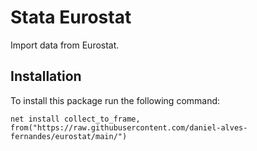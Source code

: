 # Stata Eurostat
Import data from Eurostat.

## Installation

To install this package run the following command:

```
net install collect_to_frame, from("https://raw.githubusercontent.com/daniel-alves-fernandes/eurostat/main/") 
```
